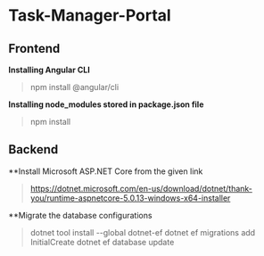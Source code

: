 # Task-Manager-Portal

## Frontend

**Installing Angular CLI**

>npm install @angular/cli


**Installing node_modules stored in package.json file**

>npm install


## Backend

**Install Microsoft ASP.NET Core from the given link

> https://dotnet.microsoft.com/en-us/download/dotnet/thank-you/runtime-aspnetcore-5.0.13-windows-x64-installer

**Migrate the database configurations

> dotnet tool install --global dotnet-ef
> dotnet ef migrations add InitialCreate
> dotnet ef database update
